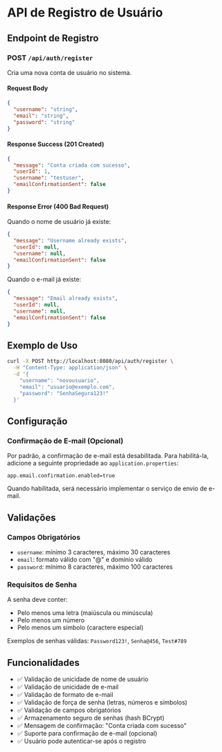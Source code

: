 # API de Registro de Usuário

## Endpoint de Registro

### POST `/api/auth/register`

Cria uma nova conta de usuário no sistema.

#### Request Body

```json
{
  "username": "string",
  "email": "string",
  "password": "string"
}
```

#### Response Success (201 Created)

```json
{
  "message": "Conta criada com sucesso",
  "userId": 1,
  "username": "testuser",
  "emailConfirmationSent": false
}
```

#### Response Error (400 Bad Request)

Quando o nome de usuário já existe:
```json
{
  "message": "Username already exists",
  "userId": null,
  "username": null,
  "emailConfirmationSent": false
}
```

Quando o e-mail já existe:
```json
{
  "message": "Email already exists",
  "userId": null,
  "username": null,
  "emailConfirmationSent": false
}
```

## Exemplo de Uso

```bash
curl -X POST http://localhost:8080/api/auth/register \
  -H "Content-Type: application/json" \
  -d '{
    "username": "novousuario",
    "email": "usuario@exemplo.com",
    "password": "SenhaSegura123!"
  }'
```

## Configuração

### Confirmação de E-mail (Opcional)

Por padrão, a confirmação de e-mail está desabilitada. Para habilitá-la, adicione a seguinte propriedade ao `application.properties`:

```properties
app.email.confirmation.enabled=true
```

Quando habilitada, será necessário implementar o serviço de envio de e-mail.

## Validações

### Campos Obrigatórios
- `username`: mínimo 3 caracteres, máximo 30 caracteres
- `email`: formato válido com "@" e domínio válido
- `password`: mínimo 8 caracteres, máximo 100 caracteres

### Requisitos de Senha
A senha deve conter:
- Pelo menos uma letra (maiúscula ou minúscula)
- Pelo menos um número
- Pelo menos um símbolo (caractere especial)

Exemplos de senhas válidas: `Password123!`, `Senha@456`, `Test#789`

## Funcionalidades

- ✅ Validação de unicidade de nome de usuário
- ✅ Validação de unicidade de e-mail
- ✅ Validação de formato de e-mail
- ✅ Validação de força de senha (letras, números e símbolos)
- ✅ Validação de campos obrigatórios
- ✅ Armazenamento seguro de senhas (hash BCrypt)
- ✅ Mensagem de confirmação: "Conta criada com sucesso"
- ✅ Suporte para confirmação de e-mail (opcional)
- ✅ Usuário pode autenticar-se após o registro
